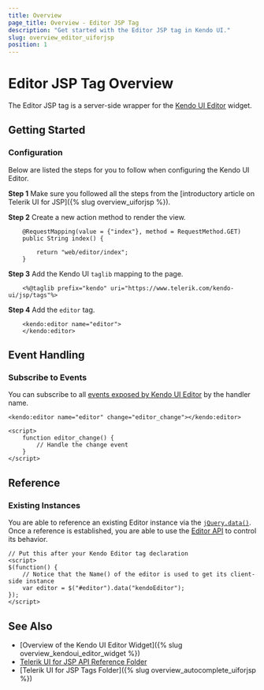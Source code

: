 ```yaml
---
title: Overview
page_title: Overview - Editor JSP Tag
description: "Get started with the Editor JSP tag in Kendo UI."
slug: overview_editor_uiforjsp
position: 1
---
```


# Editor JSP Tag Overview

The Editor JSP tag is a server-side wrapper for the [Kendo UI Editor](/api/javascript/ui/editor) widget.

## Getting Started

### Configuration

Below are listed the steps for you to follow when configuring the Kendo UI Editor.

**Step 1** Make sure you followed all the steps from the [introductory article on Telerik UI for JSP]({% slug overview_uiforjsp %}).

**Step 2** Create a new action method to render the view.



        @RequestMapping(value = {"index"}, method = RequestMethod.GET)
        public String index() {

            return "web/editor/index";
        }

**Step 3** Add the Kendo UI `taglib` mapping to the page.



        <%@taglib prefix="kendo" uri="https://www.telerik.com/kendo-ui/jsp/tags"%>

**Step 4** Add the `editor` tag.



        <kendo:editor name="editor">
        </kendo:editor>

## Event Handling

### Subscribe to Events

You can subscribe to all [events exposed by Kendo UI Editor](/api/javascript/ui/editor#events) by the handler name.



    <kendo:editor name="editor" change="editor_change"></kendo:editor>

    <script>
        function editor_change() {
            // Handle the change event
        }
    </script>

## Reference

### Existing Instances

You are able to reference an existing Editor instance via the [`jQuery.data()`](https://api.jquery.com/jQuery.data/). Once a reference is established, you are able to use the [Editor API](/api/javascript/ui/editor#methods) to control its behavior.



    // Put this after your Kendo Editor tag declaration
    <script>
    $(function() {
        // Notice that the Name() of the editor is used to get its client-side instance
        var editor = $("#editor").data("kendoEditor");
    });
    </script>

## See Also

* [Overview of the Kendo UI Editor Widget]({% slug overview_kendoui_editor_widget %})
* [Telerik UI for JSP API Reference Folder](/api/jsp/autocomplete/animation)
* [Telerik UI for JSP Tags Folder]({% slug overview_autocomplete_uiforjsp %})
